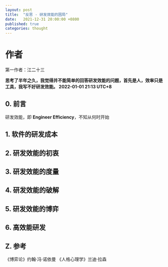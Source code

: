 ```yaml
---
layout: post
title:  "反思 - 研发效能的困局"
date:   2021-12-31 20:00:00 +0800
published: true
categories: thought
---
```

# 作者

第一作者：江二十三

**思考了半年之久，我觉得并不能简单的回答研发效能的问题，首先是人，效率只是工具，我写不好研发效能。 2022-01-01 21:13 UTC+8**

## 0. 前言

研发效能，即 **Engineer Efficiency**，不知从何时开始

## 1. 软件的研发成本

## 2. 研发效能的初衷

## 3. 研发效能的度量

## 4. 研发效能的破解

## 5. 研发效能的博弈

<!--在撰写本文时，我们要基于博弈论分析研发效能的困境，研发效能的参与者，策略，得失，当然我们还要基于生物学等其他方面去分析教条的追求研发效能是不可取的，试图探讨一条有效的增加效率，降低成本的途径。-->

## 6. 高效能研发

## Z. 参考

《博弈论》约翰·冯·诺依曼
《人格心理学》兰迪·拉森